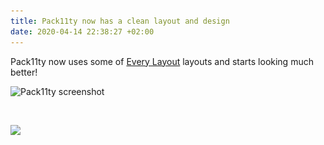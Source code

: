 ```yaml
---
title: Pack11ty now has a clean layout and design
date: 2020-04-14 22:38:27 +02:00
---
```


Pack11ty now uses some of [Every Layout](https://every-layout.dev/) layouts and starts looking much better!

![Pack11ty screenshot](pack11ty-screenshot.png "Pack11ty's design as of 14th April 2020")


<img
sizes="(max-width: 1400px) 100vw, 1400px"
srcset="
castle_c_scale,w_200.jpg 200w,
castle_c_scale,w_364.jpg 364w,
castle_c_scale,w_486.jpg 486w,
castle_c_scale,w_591.jpg 591w,
castle_c_scale,w_685.jpg 685w,
castle_c_scale,w_766.jpg 766w,
castle_c_scale,w_850.jpg 850w,
castle_c_scale,w_920.jpg 920w,
castle_c_scale,w_993.jpg 993w,
castle_c_scale,w_1066.jpg 1066w,
castle_c_scale,w_1136.jpg 1136w,
castle_c_scale,w_1200.jpg 1200w,
castle_c_scale,w_1263.jpg 1263w,
castle_c_scale,w_1327.jpg 1327w,
castle_c_scale,w_1400.jpg 1400w"
src="castle_c_scale,w_1400.jpg"
alt="">



<html>
<head>
<img 
 src="https://res.cloudinary.com/paulportfolio/image/upload/f_auto,q_auto:good,g_auto,ar_16:9,c_fill/c_scale,w_auto:breakpoints/v1591033140/11ty/Polics-George-Floyd.jpg"/> 
</body>
</head>
</html>
